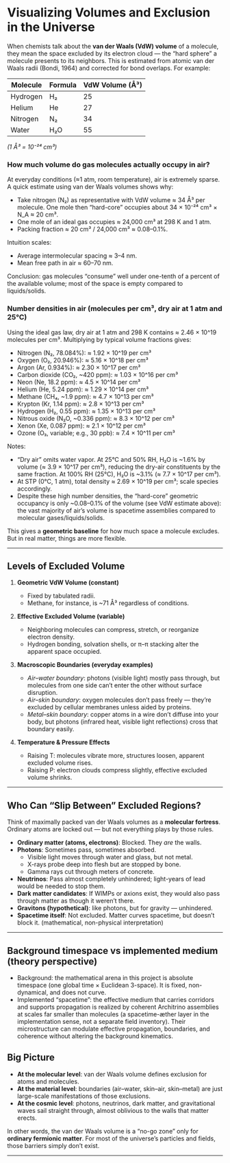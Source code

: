 # Visualizing Volumes and Exclusion in the Universe

When chemists talk about the **van der Waals (VdW) volume** of a molecule, they mean the space excluded by its electron cloud — the “hard sphere” a molecule presents to its neighbors. This is estimated from atomic van der Waals radii (Bondi, 1964) and corrected for bond overlaps. For example:

| Molecule    | Formula | VdW Volume (Å³) |
| ----------- | ------- | --------------- |
| Hydrogen    | H₂      | 25              |
| Helium      | He      | 27              |
| Nitrogen    | N₂      | 34              |
| Water       | H₂O     | 55              |

*(1 Å³ = 10⁻²⁴ cm³)*

### How much volume do gas molecules actually occupy in air?

At everyday conditions (≈1 atm, room temperature), air is extremely sparse. A quick estimate using van der Waals volumes shows why:

- Take nitrogen (N₂) as representative with VdW volume ≈ 34 Å³ per molecule. One mole then “hard-core” occupies about 34 × 10⁻²⁴ cm³ × N_A ≈ 20 cm³.
- One mole of an ideal gas occupies ≈ 24,000 cm³ at 298 K and 1 atm.
- Packing fraction ≈ 20 cm³ / 24,000 cm³ ≈ 0.08–0.1%.

Intuition scales:
- Average intermolecular spacing ≈ 3–4 nm.
- Mean free path in air ≈ 60–70 nm.

Conclusion: gas molecules “consume” well under one-tenth of a percent of the available volume; most of the space is empty compared to liquids/solids.

### Number densities in air (molecules per cm³, dry air at 1 atm and 25°C)

Using the ideal gas law, dry air at 1 atm and 298 K contains ≈ 2.46 × 10^19 molecules per cm³. Multiplying by typical volume fractions gives:
- Nitrogen (N₂, 78.084%): ≈ 1.92 × 10^19 per cm³
- Oxygen (O₂, 20.946%): ≈ 5.16 × 10^18 per cm³
- Argon (Ar, 0.934%): ≈ 2.30 × 10^17 per cm³
- Carbon dioxide (CO₂, ~420 ppm): ≈ 1.03 × 10^16 per cm³
- Neon (Ne, 18.2 ppm): ≈ 4.5 × 10^14 per cm³
- Helium (He, 5.24 ppm): ≈ 1.29 × 10^14 per cm³
- Methane (CH₄, ~1.9 ppm): ≈ 4.7 × 10^13 per cm³
- Krypton (Kr, 1.14 ppm): ≈ 2.8 × 10^13 per cm³
- Hydrogen (H₂, 0.55 ppm): ≈ 1.35 × 10^13 per cm³
- Nitrous oxide (N₂O, ~0.336 ppm): ≈ 8.3 × 10^12 per cm³
- Xenon (Xe, 0.087 ppm): ≈ 2.1 × 10^12 per cm³
- Ozone (O₃, variable; e.g., 30 ppb): ≈ 7.4 × 10^11 per cm³

Notes:
- “Dry air” omits water vapor. At 25°C and 50% RH, H₂O is ~1.6% by volume (≈ 3.9 × 10^17 per cm³), reducing the dry-air constituents by the same fraction. At 100% RH (25°C), H₂O is ~3.1% (≈ 7.7 × 10^17 per cm³).
- At STP (0°C, 1 atm), total density ≈ 2.69 × 10^19 per cm³; scale species accordingly.
- Despite these high number densities, the “hard-core” geometric occupancy is only ~0.08–0.1% of the volume (see VdW estimate above): the vast majority of air’s volume is spacetime assemblies compared to molecular gases/liquids/solids.

This gives a **geometric baseline** for how much space a molecule excludes. But in real matter, things are more flexible.

---

## Levels of Excluded Volume

1. **Geometric VdW Volume (constant)**

   * Fixed by tabulated radii.
   * Methane, for instance, is \~71 Å³ regardless of conditions.

2. **Effective Excluded Volume (variable)**

   * Neighboring molecules can compress, stretch, or reorganize electron density.
   * Hydrogen bonding, solvation shells, or π–π stacking alter the apparent space occupied.

3. **Macroscopic Boundaries (everyday examples)**

   * *Air–water boundary*: photons (visible light) mostly pass through, but molecules from one side can’t enter the other without surface disruption.
   * *Air–skin boundary*: oxygen molecules don’t pass freely — they’re excluded by cellular membranes unless aided by proteins.
   * *Metal–skin boundary*: copper atoms in a wire don’t diffuse into your body, but photons (infrared heat, visible light reflections) cross that boundary easily.

4. **Temperature & Pressure Effects**

   * Raising T: molecules vibrate more, structures loosen, apparent excluded volume rises.
   * Raising P: electron clouds compress slightly, effective excluded volume shrinks.

---

## Who Can “Slip Between” Excluded Regions?

Think of maximally packed van der Waals volumes as a **molecular fortress**. Ordinary atoms are locked out — but not everything plays by those rules.

* **Ordinary matter (atoms, electrons)**: Blocked. They *are* the walls.
* **Photons**: Sometimes pass, sometimes absorbed.
  * Visible light moves through water and glass, but not metal.
  * X-rays probe deep into flesh but are stopped by bone.
  * Gamma rays cut through meters of concrete.
* **Neutrinos**: Pass almost completely unhindered; light-years of lead would be needed to stop them.
* **Dark matter candidates**: If WIMPs or axions exist, they would also pass through matter as though it weren’t there.
* **Gravitons (hypothetical)**: like photons, but for gravity — unhindered.
* **Spacetime itself**: Not excluded. Matter curves spacetime, but doesn’t block it. (mathematical, non-physical interpretation)

---

## Background timespace vs implemented medium (theory perspective)

- Background: the mathematical arena in this project is absolute timespace (one global time × Euclidean 3-space). It is fixed, non-dynamical, and does not curve.
- Implemented “spacetime”: the effective medium that carries corridors and supports propagation is realized by coherent Architrino assemblies at scales far smaller than molecules (a spacetime-æther layer in the implementation sense, not a separate field inventory). Their microstructure can modulate effective propagation, boundaries, and coherence without altering the background kinematics.

## Big Picture

* **At the molecular level**: van der Waals volume defines exclusion for atoms and molecules.
* **At the material level**: boundaries (air–water, skin–air, skin–metal) are just large-scale manifestations of those exclusions.
* **At the cosmic level**: photons, neutrinos, dark matter, and gravitational waves sail straight through, almost oblivious to the walls that matter erects.

In other words, the van der Waals volume is a “no-go zone” only for **ordinary fermionic matter**. For most of the universe’s particles and fields, those barriers simply don’t exist.

---

